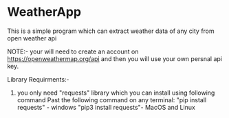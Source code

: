 # WeatherApp
This is a simple program which can extract weather data of any city from open weather api

NOTE:-
your will need to create an account on https://openweathermap.org/api and then you will use your own persnal api key.

Library Requirments:-
1. you only need "requests" library which you can install using following command
   Past the following command on any terminal: "pip install requests" - windows
                                               "pip3 install requests"- MacOS and Linux
